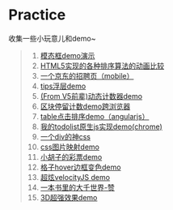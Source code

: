 Practice
========

收集一些小玩意儿和demo~

> 1. [模态框demo演示](https://rawgithub.com/zhangmengxue/Practice/master/%E6%A8%A1%E6%80%81%E6%A1%86.html)
> 2. [HTML5实现的各种排序算法的动画比较](http://www.webhek.com/misc/comparison-sort/)
> 3. [一个京东的招聘页（mobile）](http://zhaopin.jd.com/h5/index.html?from=timeline&isappinstalled=0&ADUIN=673013891&ADSESSION=1411958103&ADTAG=CLIENT.QQ.5359_.0&ADPUBNO=26397)
> 4. [tips浮层demo](https://rawgithub.com/zhangmengxue/Practice/master/tip%E6%B5%AE%E5%B1%82.html)
> 5. [(From V5前辈)动态计数器demo](https://rawgithub.com/zhangmengxue/Practice/master/%E8%AE%A1%E6%95%B0%E5%99%A8.html)
> 6. [区块停留计数demo跨浏览器](https://rawgithub.com/zhangmengxue/Practice/master/%E5%8C%BA%E5%9D%97%E5%81%9C%E7%95%99%E8%AE%A1%E6%95%B0%E8%B7%A8%E6%B5%8F%E8%A7%88%E5%99%A8%E5%AE%9E%E7%8E%B0.html)
> 7. [table点击排序demo（angularjs）](https://rawgithub.com/zhangmengxue/Practice/master/table%E7%82%B9%E5%87%BB%E6%8E%92%E5%BA%8Fangular%E5%AE%9E%E7%8E%B0.html)
> 8. [我的todolist原生js实现demo(chrome)](https://rawgithub.com/zhangmengxue/Practice/master/todolist.html)
> 9. [一个div的神css](http://a.singlediv.com/)
> 10. [css图片映射demo](https://rawgithub.com/zhangmengxue/Practice/master/css%E5%9B%BE%E5%83%8F%E6%98%A0%E5%B0%84demo.html)
> 11. [小胡子的彩票demo](http://qianduannotes.sinaapp.com/ssc/)
> 12. [格子hover边框变色demo](https://rawgithub.com/zhangmengxue/Practice/master/%E6%A0%BC%E5%AD%90hover%E5%8F%98%E8%89%B2demo.html)
> 13. [超炫velocityJS demo](http://runjs.cn/detail/vwsapkkt) 
> 14. [一本书里的大千世界-赞](http://www.webhek.com/misc/creativeguidebook/)
> 15. [3D超强效果demo](http://www.17sucai.com/preview/147469/2014-06-19/3D_Animation/index.html)
